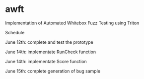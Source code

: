 # awft
Implementation of Automated Whitebox Fuzz Testing using Triton

Schedule

June 12th: complete and test the prototype

June 14th: implementate RunCheck function

June 14th: implementate Score function

June 15th: complete generation of bug sample
